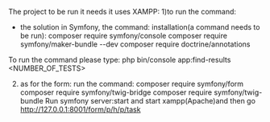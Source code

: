 The project to be run it needs it uses XAMPP:
1)to run the command:
  - the solution in Symfony, the command:
  installation(a command needs to be run): composer require symfony/console
  composer require symfony/maker-bundle --dev
  composer require doctrine/annotations

  To run the command please type: php bin/console app:find-results <NUMBER_OF_TESTS>

  2) as for the form:
  run the command:  composer require symfony/form
   composer require symfony/twig-bridge
   composer require symfony/twig-bundle
   Run symfony server:start and start xampp(Apache)and then go http://127.0.0.1:8001/form/p/h/p/task